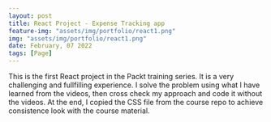 ```yaml
---
layout: post
title: React Project - Expense Tracking app
feature-img: "assets/img/portfolio/react1.png"
img: "assets/img/portfolio/react1.png"
date: February, 07 2022
tags: [Page]
---
```



This is the first React project in the Packt training series. It is a very challenging and fullfilling experience. I solve the problem using what I have learned from the videos, then cross check my approach and code it without the videos. At the end, I copied the CSS file from the course repo to achieve consistence look with the course material. 
